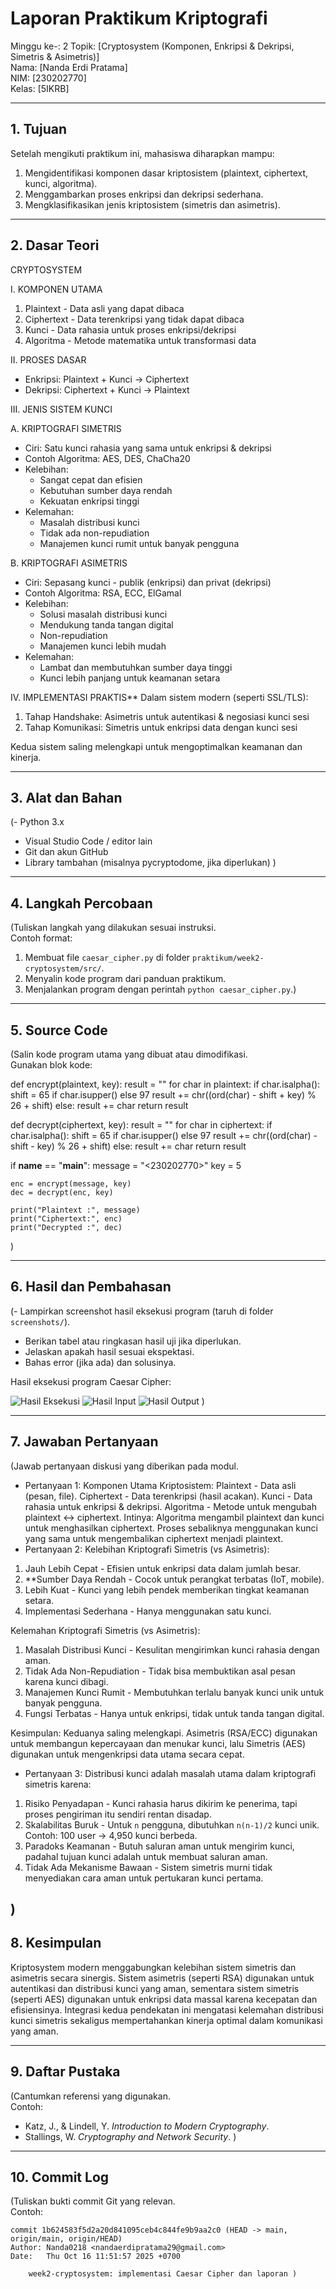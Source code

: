 # Laporan Praktikum Kriptografi
Minggu ke-: 2
Topik: [Cryptosystem (Komponen, Enkripsi & Dekripsi, Simetris & Asimetris)]  
Nama: [Nanda Erdi Pratama]  
NIM: [230202770]  
Kelas: [5IKRB]

---

## 1. Tujuan
Setelah mengikuti praktikum ini, mahasiswa diharapkan mampu:  
1. Mengidentifikasi komponen dasar kriptosistem (plaintext, ciphertext, kunci, algoritma).  
2. Menggambarkan proses enkripsi dan dekripsi sederhana.  
3. Mengklasifikasikan jenis kriptosistem (simetris dan asimetris).  


---

## 2. Dasar Teori
CRYPTOSYSTEM

I. KOMPONEN UTAMA
1. Plaintext - Data asli yang dapat dibaca
2. Ciphertext - Data terenkripsi yang tidak dapat dibaca
3. Kunci - Data rahasia untuk proses enkripsi/dekripsi
4. Algoritma - Metode matematika untuk transformasi data

II. PROSES DASAR
- Enkripsi: Plaintext + Kunci → Ciphertext
- Dekripsi: Ciphertext + Kunci → Plaintext

III. JENIS SISTEM KUNCI

A. KRIPTOGRAFI SIMETRIS
- Ciri: Satu kunci rahasia yang sama untuk enkripsi & dekripsi
- Contoh Algoritma: AES, DES, ChaCha20
- Kelebihan:
  - Sangat cepat dan efisien
  - Kebutuhan sumber daya rendah
  - Kekuatan enkripsi tinggi
- Kelemahan:
  - Masalah distribusi kunci
  - Tidak ada non-repudiation
  - Manajemen kunci rumit untuk banyak pengguna

B. KRIPTOGRAFI ASIMETRIS
- Ciri: Sepasang kunci - publik (enkripsi) dan privat (dekripsi)
- Contoh Algoritma: RSA, ECC, ElGamal
- Kelebihan:
  - Solusi masalah distribusi kunci
  - Mendukung tanda tangan digital
  - Non-repudiation
  - Manajemen kunci lebih mudah
- Kelemahan:
  - Lambat dan membutuhkan sumber daya tinggi
  - Kunci lebih panjang untuk keamanan setara

IV. IMPLEMENTASI PRAKTIS**
Dalam sistem modern (seperti SSL/TLS):
1. Tahap Handshake: Asimetris untuk autentikasi & negosiasi kunci sesi
2. Tahap Komunikasi: Simetris untuk enkripsi data dengan kunci sesi

Kedua sistem saling melengkapi untuk mengoptimalkan keamanan dan kinerja.

---

## 3. Alat dan Bahan
(- Python 3.x  
- Visual Studio Code / editor lain  
- Git dan akun GitHub  
- Library tambahan (misalnya pycryptodome, jika diperlukan)  )

---

## 4. Langkah Percobaan
(Tuliskan langkah yang dilakukan sesuai instruksi.  
Contoh format:
1. Membuat file `caesar_cipher.py` di folder `praktikum/week2-cryptosystem/src/`.
2. Menyalin kode program dari panduan praktikum.
3. Menjalankan program dengan perintah `python caesar_cipher.py`.)

---

## 5. Source Code
(Salin kode program utama yang dibuat atau dimodifikasi.  
Gunakan blok kode:

def encrypt(plaintext, key):
    result = ""
    for char in plaintext:
        if char.isalpha():
            shift = 65 if char.isupper() else 97
            result += chr((ord(char) - shift + key) % 26 + shift)
        else:
            result += char
    return result

def decrypt(ciphertext, key):
    result = ""
    for char in ciphertext:
        if char.isalpha():
            shift = 65 if char.isupper() else 97
            result += chr((ord(char) - shift - key) % 26 + shift)
        else:
            result += char
    return result

if __name__ == "__main__":
    message = "<230202770><Nanda Erdi Pratama>"
    key = 5

    enc = encrypt(message, key)
    dec = decrypt(enc, key)

    print("Plaintext :", message)
    print("Ciphertext:", enc)
    print("Decrypted :", dec)
)

---

## 6. Hasil dan Pembahasan
(- Lampirkan screenshot hasil eksekusi program (taruh di folder `screenshots/`).  
- Berikan tabel atau ringkasan hasil uji jika diperlukan.  
- Jelaskan apakah hasil sesuai ekspektasi.  
- Bahas error (jika ada) dan solusinya. 

Hasil eksekusi program Caesar Cipher:

![Hasil Eksekusi](Screenshots/Eksekusi.png)
![Hasil Input](screenshots/input.png)
![Hasil Output](Screenshots/Diagram_Cryptosystem.png)
)

---

## 7. Jawaban Pertanyaan
(Jawab pertanyaan diskusi yang diberikan pada modul.  
- Pertanyaan 1: Komponen Utama Kriptosistem:
Plaintext - Data asli (pesan, file).
Ciphertext - Data terenkripsi (hasil acakan).
Kunci - Data rahasia untuk enkripsi & dekripsi.
Algoritma - Metode untuk mengubah plaintext ↔ ciphertext.
Intinya: Algoritma mengambil plaintext dan kunci untuk menghasilkan ciphertext. Proses sebaliknya menggunakan kunci yang sama untuk mengembalikan ciphertext menjadi plaintext.
- Pertanyaan 2: Kelebihan Kriptografi Simetris (vs Asimetris):
1.  Jauh Lebih Cepat - Efisien untuk enkripsi data dalam jumlah besar.
2.  **Sumber Daya Rendah - Cocok untuk perangkat terbatas (IoT, mobile).
3.  Lebih Kuat - Kunci yang lebih pendek memberikan tingkat keamanan setara.
4.  Implementasi Sederhana - Hanya menggunakan satu kunci.

Kelemahan Kriptografi Simetris (vs Asimetris):
1.  Masalah Distribusi Kunci - Kesulitan mengirimkan kunci rahasia dengan aman.
2.  Tidak Ada Non-Repudiation - Tidak bisa membuktikan asal pesan karena kunci dibagi.
3.  Manajemen Kunci Rumit - Membutuhkan terlalu banyak kunci unik untuk banyak pengguna.
4.  Fungsi Terbatas - Hanya untuk enkripsi, tidak untuk tanda tangan digital.

Kesimpulan:
Keduanya saling melengkapi. Asimetris (RSA/ECC) digunakan untuk membangun kepercayaan dan menukar kunci, lalu Simetris (AES) digunakan untuk mengenkripsi data utama secara cepat.
- Pertanyaan 3: Distribusi kunci adalah masalah utama dalam kriptografi simetris karena:
1. Risiko Penyadapan - Kunci rahasia harus dikirim ke penerima, tapi proses pengiriman itu sendiri rentan disadap.
2. Skalabilitas Buruk - Untuk `n` pengguna, dibutuhkan `n(n-1)/2` kunci unik. Contoh: 100 user → 4,950 kunci berbeda.
3. Paradoks Keamanan - Butuh saluran aman untuk mengirim kunci, padahal tujuan kunci adalah untuk membuat saluran aman.
4. Tidak Ada Mekanisme Bawaan - Sistem simetris murni tidak menyediakan cara aman untuk pertukaran kunci pertama.

)
---

## 8. Kesimpulan
Kriptosystem modern menggabungkan kelebihan sistem simetris dan asimetris secara sinergis. Sistem asimetris (seperti RSA) digunakan untuk autentikasi dan distribusi kunci yang aman, sementara sistem simetris (seperti AES) digunakan untuk enkripsi data massal karena kecepatan dan efisiensinya. Integrasi kedua pendekatan ini mengatasi kelemahan distribusi kunci simetris sekaligus mempertahankan kinerja optimal dalam komunikasi yang aman.

---

## 9. Daftar Pustaka
(Cantumkan referensi yang digunakan.  
Contoh:  
- Katz, J., & Lindell, Y. *Introduction to Modern Cryptography*.  
- Stallings, W. *Cryptography and Network Security*.  )

---

## 10. Commit Log
(Tuliskan bukti commit Git yang relevan.  
Contoh:
```
commit 1b624583f5d2a20d841095ceb4c844fe9b9aa2c0 (HEAD -> main, origin/main, origin/HEAD)
Author: Nanda0218 <nandaerdipratama29@gmail.com>
Date:   Thu Oct 16 11:51:57 2025 +0700

    week2-cryptosystem: implementasi Caesar Cipher dan laporan )
```
